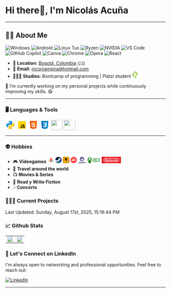 # **Hi there👋, I'm Nicolás Acuña**

---

## **🧑‍💻 About Me**

<!-- NOTA: GitHub sanitiza <symbol>/<use> en README de perfil, por lo que se reemplaza el sprite por SVGs/IMGs directos para asegurar renderizado. -->
<p>
	<!-- Windows -->
	<img src="https://img.icons8.com/?size=100&id=108792&format=png&color=000000" alt="Windows" width="32" height="32" />
	<!-- Android -->
	<img src="https://img.icons8.com/?size=100&id=114425&format=png&color=000000" alt="Android" width="32" height="32" />
	<!-- Linux (Tux) pesado -> uso imagen local para no duplicar código enorme -->
	<img src="https://img.icons8.com/?size=100&id=17842&format=png&color=000000" alt="Linux Tux" width="32" height="32" />
	<!-- Ryzen (gradiente grande) también como imagen local -->
	<img src="https://img.icons8.com/?size=100&id=tu2Vq6i3mpRn&format=png&color=000000" alt="Ryzen" width="32" height="32" />
	<!-- NVIDIA -->
	<img src="https://img.icons8.com/?size=100&id=yqf95864UzeQ&format=png&color=000000" alt="NVIDIA" width="32" height="32" />
    <!-- VS Code -->
	<img src="https://upload.wikimedia.org/wikipedia/commons/9/9a/Visual_Studio_Code_1.35_icon.svg" alt="VS Code" width="32" height="32" />
	<!-- GitHub Copilot (simple-icons) -->
	<img src="https://img.icons8.com/?size=100&id=Yl9ip6CjqAEI&format=png&color=000000" alt="GitHub Copilot" width="32" height="32" />
	<!-- Canva -->
	<img src="https://img.icons8.com/?size=100&id=iWw83PVcBpLw&format=png&color=000000" alt="Canva" width="32" height="32" />
	<!-- Chrome -->
	<img src="https://upload.wikimedia.org/wikipedia/commons/e/e1/Google_Chrome_icon_%28February_2022%29.svg" alt="Chrome" width="32" height="32" />
	<!-- Opera -->
    <img src="https://upload.wikimedia.org/wikipedia/commons/4/49/Opera_2015_icon.svg" alt="Opera" width="32" height="32" />
	<!-- React (imagen externa por ahora) -->
	<img width="32" height="32" alt="React" src="https://img.icons8.com/external-tal-revivo-color-tal-revivo/48/external-react-a-javascript-library-for-building-user-interfaces-logo-color-tal-revivo.png" />
</p>

- 📍 **Location:** <a href="https://www.google.com/maps/search/bogot%C3%A1/@4.6486259,-74.2478946,11z" target="_blank">Bogotá, Colombia</a> 🇨🇴
- 📧 **Email:** [niconiampira@hotmail.com](mailto:niconiampira@hotmail.com)
- 👨🏼‍🎓 **Studies:** Bootcamp of programming | Platzi student  <img height="20" width="60" src="./assets/Platzi_large.svg" /> 

🔭 I’m currently working on my personal projects while continuously improving my skills. 😄

---

### 🖥️ **Languages & Tools**

<img height="32" width="32" src="./assets/icons8-python-96.svg" />  <img height="32" width="32" src="./assets/icons8-javascript-96.svg" />  <img height="32" width="32" src="./assets/icons8-html-96.svg" />  <img height="32" width="32" src="./assets/icons8-css3-96.svg" />  <img height="32" width="36" src="https://img.icons8.com/?size=100&id=uADJvOMNIZPu&format=png&color=000000" /> <img height="32" width="36" src="https://iconos8.es/icon/uJM6fQYqDaZK/typescript" />



---

### 👽 **Hobbies**

- 🎮 **Videogames** <img height="20" width="20" src="./assets/icons8-play-station.svg" />  <img height="20" width="20" src="./assets/Steam_icon_logo.svg" />   <img height="20" width="20" src="./assets/rockstar-games.svg" />    <img height="20" width="20" src="./assets/Electronic-Arts-Logo.svg" />   <img height="20" width="26" src="./assets/Ubisoft-logo.svg" />   <img height="20" width="40" src="./assets/xbox-9.svg" />   <img height="20" width="60" src="./assets/Nintendo.svg" />
- 🧳 **Travel around the world**
- 📺 **Movies & Series**
- 📖 **Read y Write Fiction**
- 🎶 **Concerts**
  
### 👷🏻‍♂️ **Current Projects**

<!--RECENT_ACTIVITY:start-->
<!--RECENT_ACTIVITY:end-->
<!--RECENT_ACTIVITY:last_update-->
Last Updated: Sunday, August 17st, 2025, 15:16:44 PM
<!--RECENT_ACTIVITY:last_update_end-->

### 📈 **Github Stats**

<table><tr><td valign="top" width="50%">

<img src="https://github-readme-stats-2-theta.vercel.app/api?username=NikosophosCode&show_icons=true&count_private=true&hide_border=true&theme=dark" align="left" style="width: 97%" />

</td><td valign="top" width="50%">

<img src="https://github-readme-stats-2-theta.vercel.app/api/top-langs/?username=NikosophosCode&hide_border=true&theme=dark&layout=donut" align="left" style="width: 97%" />

</td></tr></table>  

### 📇 Let's Connect on LinkedIn

I'm always open to networking and professional opportunities. Feel free to reach out:

[![LinkedIn](https://img.shields.io/badge/LinkedIn-0077B5?style=for-the-badge&logo=linkedin&logoColor=white)](https://www.linkedin.com/in/nicolas-adrian-acuña-niampira-1a09aa360/)

---
